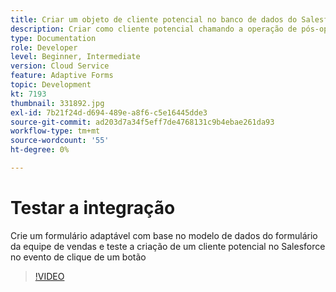 ```yaml
---
title: Criar um objeto de cliente potencial no banco de dados do Salesforce em um evento de clique do botão
description: Criar como cliente potencial chamando a operação de pós-operação do Modelo de dados de formulário
type: Documentation
role: Developer
level: Beginner, Intermediate
version: Cloud Service
feature: Adaptive Forms
topic: Development
kt: 7193
thumbnail: 331892.jpg
exl-id: 7b21f24d-d694-489e-a8f6-c5e16445dde3
source-git-commit: ad203d7a34f5eff7de4768131c9b4ebae261da93
workflow-type: tm+mt
source-wordcount: '55'
ht-degree: 0%

---
```


# Testar a integração

Crie um formulário adaptável com base no modelo de dados do formulário da equipe de vendas e teste a criação de um cliente potencial no Salesforce no evento de clique de um botão

>[!VIDEO](https://video.tv.adobe.com/v/331892?quality=12&learn=on)
